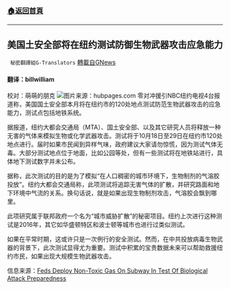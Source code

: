 ###  [:house:返回首頁](https://github.com/ourhimalayas/txt)
---


## 美国土安全部将在纽约测试防御生物武器攻击应急能力
` 秘密翻譯組G-Translators` [轉載自GNews](https://gnews.org/zh-hans/1592833/)

#### 翻译：billwilliam
校对：萌萌的朋克
![](https://assets.gnews.org/wp-content/uploads/2021/10/5-24.jpg)图片来源：hubpages.com
零对冲援引NBC纽约电视4台报道称，美国国土安全部本月将在纽约市的120处地点测试防范生物武器攻击的应急能力，测试点包括地铁系统。

据报道，纽约大都会交通局（MTA）、国土安全部、以及其它研究人员将释放一种无害的气体来模拟生物或化学武器攻击。测试将于10月18日至29日在纽约市120处地点进行。届时如果市民闻到异样气味，政府建议大家请勿惊慌，因为测试气体无毒。大部分测试地点位于地面，比如公园等处，但有一些测试将在地铁站进行，具体地下测试数字并未公布。

据称，此次测试的目的是为了模拟“在人口稠密的城市环境下，生物制剂的气溶胶投放”。纽约大都会交通局称，此项测试将追踪无害气体的扩散，并研究路面和地下环境中气流的关系。换句话说，就是如果出现生物制剂攻击，气溶胶会飘到哪里。

此项研究属于联邦政府一个名为“城市威胁扩散”的秘密项目。纽约上次进行这种测试是2016年，其它如华盛顿特区和波士顿等城市也进行过类似测试。

如果在平常时期，这或许只是一次例行的安全测试。然而，在中共投放病毒生物武器的背景下，此次测试显得尤为重要。测试中积累的宝贵数据未来可以帮助救援纽约市民，如果出现大规模生物武器攻击。

信息来源：[Feds Deploy Non-Toxic Gas On Subway In Test Of Biological Attack Preparedness](https://www.zerohedge.com/political/feds-deploy-non-toxic-gas-subway-test-biological-attack-preparedness)

